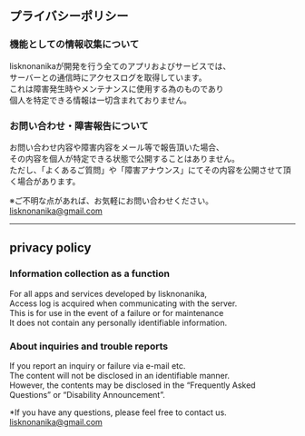 ## プライバシーポリシー

### 機能としての情報収集について
lisknonanikaが開発を行う全てのアプリおよびサービスでは、<br>
サーバーとの通信時にアクセスログを取得しています。<br>
これは障害発生時やメンテナンスに使用する為のものであり<br>
個人を特定できる情報は一切含まれておりません。

### お問い合わせ・障害報告について
お問い合わせ内容や障害内容をメール等で報告頂いた場合、<br>
その内容を個人が特定できる状態で公開することはありません。<br>
ただし、「よくあるご質問」や「障害アナウンス」にてその内容を公開させて頂く場合があります。


※ご不明な点があれば、お気軽にお問い合わせください。<br>
lisknonanika@gmail.com

---

## privacy policy

### Information collection as a function
For all apps and services developed by lisknonanika, <br>
Access log is acquired when communicating with the server. <br>
This is for use in the event of a failure or for maintenance <br>
It does not contain any personally identifiable information.

### About inquiries and trouble reports
If you report an inquiry or failure via e-mail etc. <br>
The content will not be disclosed in an identifiable manner. <br>
However, the contents may be disclosed in the “Frequently Asked Questions” or “Disability Announcement”.


*If you have any questions, please feel free to contact us. <br>
lisknonanika@gmail.com

